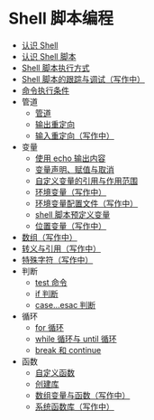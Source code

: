 # Shell 脚本编程

- [认识 Shell](./overview.md)
- [认识 Shell 脚本](./what-is-shell-script.md)
- [Shell 脚本执行方式](./script-run-method.md)
- [Shell 脚本的跟踪与调试（写作中）](./debugger.md)
- [命令执行条件](./exec-condition.md)
- 管道
  - [管道](./pipe-redirection/pipe.md)
  - [输出重定向](./pipe-redirection/stdout-redirect.md)
  - [输入重定向（写作中）](./pipe-redirection/stdin-redirect.md)
- 变量
  - [使用 echo 输出内容](./variable/echo.md)
  - [变量声明、赋值与取消](./variable/variable-define.md)
  - [自定义变量的引用与作用范围](./variable/variable-ref-scoop.md)
  - [环境变量（写作中）](./variable/env-variable.md)
  - [环境变量配置文件（写作中）](./variable/env-variable-file.md)
  - [shell 脚本预定义变量](./variable/special-variables.md)
  - [位置变量（写作中）](./variable/position-variable.md)
- [数组（写作中）](./array.md)
- [转义与引用（写作中）](./escaping-reference.md)
- [特殊字符（写作中）](./special-characters.md)
- 判断
  - [test 命令](./condition/test.md)
  - [if 判断](./condition/if.md)
  - [case...esac 判断](./condition/case.md)
- 循环
  - [for 循环](./loop/for.md)
  - [while 循环与 until 循环](./loop/while-until.md)
  - [break 和 continue](./loop/break-continue.md)
- 函数
  - [自定义函数](./function/function.md)
  - [创建库](./function/lib.md)
  - [数组变量与函数（写作中）](./function/arr-args.md)
  - [系统函数库（写作中）](./function/system-lib.md)
